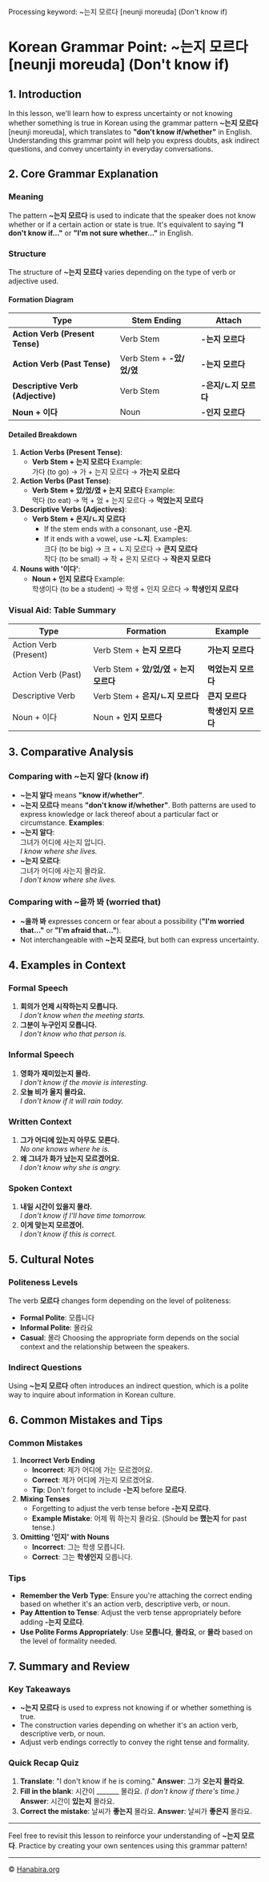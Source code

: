 Processing keyword: ~는지 모르다 [neunji moreuda] (Don't know if)
# Korean Grammar Point: ~는지 모르다 [neunji moreuda] (Don't know if)

## 1. Introduction
In this lesson, we'll learn how to express uncertainty or not knowing whether something is true in Korean using the grammar pattern **~는지 모르다** [neunji moreuda], which translates to **"don't know if/whether"** in English.
Understanding this grammar point will help you express doubts, ask indirect questions, and convey uncertainty in everyday conversations.
## 2. Core Grammar Explanation
### Meaning
The pattern **~는지 모르다** is used to indicate that the speaker does not know whether or if a certain action or state is true. It's equivalent to saying **"I don't know if..."** or **"I'm not sure whether..."** in English.
### Structure
The structure of **~는지 모르다** varies depending on the type of verb or adjective used.
#### Formation Diagram
| **Type**                         | **Stem Ending**               | **Attach**                         |
|----------------------------------|-------------------------------|------------------------------------|
| **Action Verb (Present Tense)**  | Verb Stem                     | **-는지 모르다**                    |
| **Action Verb (Past Tense)**     | Verb Stem + **-았/었/였**     | **-는지 모르다**                    |
| **Descriptive Verb (Adjective)** | Verb Stem                     | **-은지/ㄴ지 모르다**              |
| **Noun + 이다**                  | Noun                          | **-인지 모르다**                   |
#### Detailed Breakdown
1. **Action Verbs (Present Tense)**:
   - **Verb Stem + 는지 모르다**
     Example:  
     가다 (to go) → 가 + 는지 모르다 → **가는지 모르다**
2. **Action Verbs (Past Tense)**:
   - **Verb Stem + 았/었/였 + 는지 모르다**
     Example:  
     먹다 (to eat) → 먹 + 었 + 는지 모르다 → **먹었는지 모르다**
3. **Descriptive Verbs (Adjectives)**:
   - **Verb Stem + 은지/ㄴ지 모르다**
     - If the stem ends with a consonant, use **-은지**.
     - If it ends with a vowel, use **-ㄴ지**.
     Examples:  
     크다 (to be big) → 크 + ㄴ지 모르다 → **큰지 모르다**  
     작다 (to be small) → 작 + 은지 모르다 → **작은지 모르다**
4. **Nouns with '이다'**:
   - **Noun + 인지 모르다**
     Example:  
     학생이다 (to be a student) → 학생 + 인지 모르다 → **학생인지 모르다**
### Visual Aid: Table Summary
| **Type**                         | **Formation**                        | **Example**                          |
|----------------------------------|--------------------------------------|--------------------------------------|
| Action Verb (Present)            | Verb Stem + **는지 모르다**          | **가는지 모르다**                     |
| Action Verb (Past)               | Verb Stem + **았/었/였** + **는지 모르다** | **먹었는지 모르다**                 |
| Descriptive Verb                 | Verb Stem + **은지/ㄴ지 모르다**     | **큰지 모르다**                      |
| Noun + 이다                      | Noun + **인지 모르다**               | **학생인지 모르다**                  |
## 3. Comparative Analysis
### Comparing with **~는지 알다** (know if)
- **~는지 알다** means **"know if/whether"**.
- **~는지 모르다** means **"don't know if/whether"**.
Both patterns are used to express knowledge or lack thereof about a particular fact or circumstance.
**Examples**:
- **~는지 알다**:  
  그녀가 어디에 사는지 압니다.  
  *I know where she lives.*
- **~는지 모르다**:  
  그녀가 어디에 사는지 몰라요.  
  *I don't know where she lives.*
### Comparing with **~을까 봐** (worried that)
- **~을까 봐** expresses concern or fear about a possibility (**"I'm worried that..."** or **"I'm afraid that..."**).
- Not interchangeable with **~는지 모르다**, but both can express uncertainty.
## 4. Examples in Context
### Formal Speech
1. **회의가 언제 시작하는지 모릅니다.**  
   *I don't know when the meeting starts.*
2. **그분이 누구인지 모릅니다.**  
   *I don't know who that person is.*
### Informal Speech
1. **영화가 재미있는지 몰라.**  
   *I don't know if the movie is interesting.*
2. **오늘 비가 올지 몰라요.**  
   *I don't know if it will rain today.*
### Written Context
1. **그가 어디에 있는지 아무도 모른다.**  
   *No one knows where he is.*
2. **왜 그녀가 화가 났는지 모르겠어요.**  
   *I don't know why she is angry.*
### Spoken Context
1. **내일 시간이 있을지 몰라.**  
   *I don't know if I'll have time tomorrow.*
2. **이게 맞는지 모르겠어.**  
   *I don't know if this is correct.*
## 5. Cultural Notes
### Politeness Levels
The verb **모르다** changes form depending on the level of politeness:
- **Formal Polite**: 모릅니다
- **Informal Polite**: 몰라요
- **Casual**: 몰라
Choosing the appropriate form depends on the social context and the relationship between the speakers.
### Indirect Questions
Using **~는지 모르다** often introduces an indirect question, which is a polite way to inquire about information in Korean culture.
## 6. Common Mistakes and Tips
### Common Mistakes
1. **Incorrect Verb Ending**
   - **Incorrect**: 제가 어디에 가는 모르겠어요.
   - **Correct**: 제가 어디에 가는지 모르겠어요.
   - **Tip**: Don't forget to include **-는지** before **모르다**.
2. **Mixing Tenses**
   - Forgetting to adjust the verb tense before **-는지 모르다**.
   - **Example Mistake**: 어제 뭐 하는지 몰라요. (Should be **했는지** for past tense.)
3. **Omitting '인지' with Nouns**
   - **Incorrect**: 그는 학생 모릅니다.
   - **Correct**: 그는 **학생인지** 모릅니다.
### Tips
- **Remember the Verb Type**: Ensure you're attaching the correct ending based on whether it's an action verb, descriptive verb, or noun.
- **Pay Attention to Tense**: Adjust the verb tense appropriately before adding **-는지 모르다**.
- **Use Polite Forms Appropriately**: Use **모릅니다**, **몰라요**, or **몰라** based on the level of formality needed.
## 7. Summary and Review
### Key Takeaways
- **~는지 모르다** is used to express not knowing if or whether something is true.
- The construction varies depending on whether it's an action verb, descriptive verb, or noun.
- Adjust verb endings correctly to convey the right tense and formality.
### Quick Recap Quiz
1. **Translate**: "I don't know if he is coming."
   **Answer**: 그가 **오는지 몰라요**.
2. **Fill in the blank**: 시간이 _______ 몰라요. *(I don't know if there's time.)*
   **Answer**: 시간이 **있는지** 몰라요.
3. **Correct the mistake**: 날씨가 **좋는지** 몰라요.
   **Answer**: 날씨가 **좋은지** 몰라요.

---
Feel free to revisit this lesson to reinforce your understanding of **~는지 모르다**. Practice by creating your own sentences using this grammar pattern!

---
© [Hanabira.org](https://hanabira.org)
